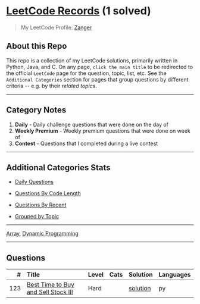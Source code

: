 # **[LeetCode Records](https://leetcode.com/u/Zanger/)** (1 solved)

> My LeetCode Profile: [Zanger](https://leetcode.com/u/Zanger/)

## About this Repo

This repo is a collection of my LeetCode solutions, primarily written in Python, Java, and C. On any page, `click the main title` to be redirected to the official `LeetCode` page for the question, topic, list, etc. See the `Additional Categories` section for pages that group questions by different criteria -- e.g. by their *related topics*.


------

## Category Notes
1. **Daily** - Daily challenge questions that were done on the day of
2. **Weekly Premium** - Weekly premium questions that were done on week of
3. **Contest** - Questions that I completed during a live contest


------

## Additional Categories Stats
- [Daily Questions](<markdowns/Daily_Questions.md>)

- [Questions By Code Length](<markdowns/Questions_By_Code_Length.md>)

- [Questions By Recent](<markdowns/Questions_By_Recent.md>)

- [Grouped by Topic](<markdowns/Topics.md>)

------

[Array](<markdowns/by_topic/Array.md>), [Dynamic Programming](<markdowns/by_topic/Dynamic Programming.md>)

------



## Questions
|   # | Title                                                                                                      | Level   | Cats   | Solution                                                             | Languages   |
|----:|:-----------------------------------------------------------------------------------------------------------|:--------|:-------|:---------------------------------------------------------------------|:------------|
| 123 | [Best Time to Buy and Sell Stock III](<https://leetcode.com/problems/best-time-to-buy-and-sell-stock-iii>) | Hard    |        | [solution](<markdowns/_123. Best Time to Buy and Sell Stock III.md>) | py          |